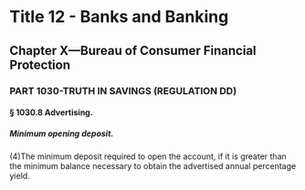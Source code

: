 
# Title 12 - Banks and Banking
## Chapter X—Bureau of Consumer Financial Protection
### PART 1030-TRUTH IN SAVINGS (REGULATION DD)
#### § 1030.8 Advertising.
##### Minimum opening deposit.

(4)The minimum deposit required to open the account, if it is greater than the minimum balance necessary to obtain the advertised annual percentage yield.
